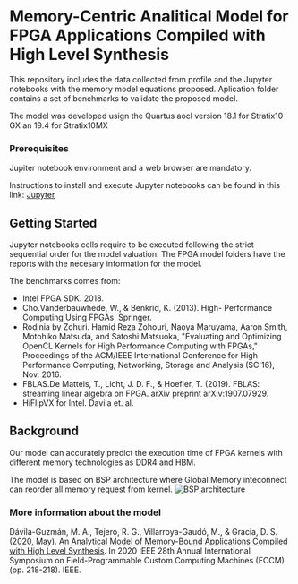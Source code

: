 # Memory-Centric Analitical Model for FPGA Applications Compiled with High Level Synthesis

This repository includes the data collected from profile and the Jupyter notebooks with the memory model equations proposed. Aplication folder contains a set of benchmarks to validate the proposed model.

The model was developed usign the Quartus aocl version 18.1 for Stratix10 GX an 19.4 for Stratix10MX


### Prerequisites

Jupiter notebook environment and a web browser are mandatory.

Instructions to install and execute Jupyter notebooks can be found in this link: [Jupyter](https://github.com/jupyter/notebook)

## Getting Started

Jupyter notebooks cells require to be executed following the strict sequential order for the model valuation.
The FPGA model folders have the reports with the necesary information for the model.

The benchmarks comes from:
* Intel FPGA SDK. 2018.
* Cho.Vanderbauwhede, W., & Benkrid, K. (2013). High- Performance Computing Using FPGAs. Springer. 
* Rodinia by Zohuri. Hamid Reza Zohouri, Naoya Maruyama, Aaron Smith, Motohiko Matsuda, and Satoshi Matsuoka, "Evaluating and Optimizing OpenCL Kernels for High Performance Computing with FPGAs," Proceedings of the ACM/IEEE International Conference for High Performance Computing, Networking, Storage and Analysis (SC'16), Nov. 2016. 
* FBLAS.De Matteis, T., Licht, J. D. F., & Hoefler, T. (2019). FBLAS: streaming linear algebra on FPGA. arXiv preprint arXiv:1907.07929. 
* HiFlipVX for Intel. Davila et. al.

## Background
 Our model can accurately predict the execution time of FPGA kernels with different memory technologies as DDR4 and HBM.
 
 The model is based on BSP architecture where Global Memory inteconnect can reorder all memory request from kernel.
![BSP architecture](https://github.com/angelicadavila/FPGA_MEMORY_HLS/tree/main/images/FPGA_OpenCL_Architecture-general.png)

### More information about the model

Dávila-Guzmán, M. A., Tejero, R. G., Villarroya-Gaudó, M., & Gracia, D. S. (2020, May). [An Analytical Model of Memory-Bound Applications Compiled with High Level Synthesis](https://arxiv.org/abs/2003.13054). In 2020 IEEE 28th Annual International Symposium on Field-Programmable Custom Computing Machines (FCCM) (pp. 218-218). IEEE.

